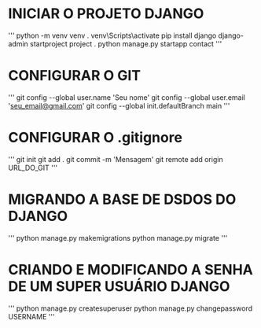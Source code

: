 # INICIAR O PROJETO DJANGO

'''
python -m venv venv
. venv\Scripts\activate
pip install django
django-admin startproject project .
python manage.py startapp contact
'''

# CONFIGURAR O GIT

'''
git config --global user.name 'Seu nome'
git config --global user.email 'seu_email@gmail.com'
git config --global init.defaultBranch main
'''

# CONFIGURAR O .gitignore

'''
git init
git add .
git commit -m 'Mensagem'
git remote add origin URL_DO_GIT
'''

# MIGRANDO A BASE DE DSDOS DO DJANGO

'''
python manage.py makemigrations
python manage.py migrate
'''

# CRIANDO E MODIFICANDO A SENHA DE UM SUPER USUÁRIO DJANGO

'''
python manage.py createsuperuser
python manage.py changepassword USERNAME
'''
